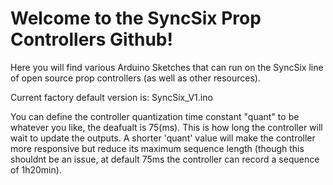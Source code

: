 # Welcome to the SyncSix Prop Controllers Github!
Here you will find various Arduino Sketches that can run on the SyncSix line of open source prop controllers (as well as other resources). 

Current factory default version is: SyncSix_V1.ino


You can define the controller quantization time constant "quant" to be whatever you like, the deafualt is 75(ms). This is how long the controller will wait to update the outputs. A shorter 'quant' value will make the controller more responsive but reduce its maximum sequence length (though this shouldnt be an issue, at default 75ms the controller can record a sequence of 1h20min).  
